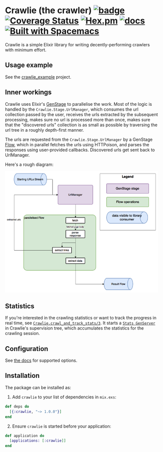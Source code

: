 # Crawlie (the crawler) [![badge](https://travis-ci.org/nietaki/crawlie.svg?branch=master)](https://travis-ci.org/nietaki/crawlie) [![Coverage Status](https://coveralls.io/repos/github/nietaki/crawlie/badge.svg?branch=master)](https://coveralls.io/github/nietaki/crawlie?branch=master) [![Hex.pm](https://img.shields.io/hexpm/v/crawlie.svg)](https://hex.pm/packages/crawlie) [![docs](https://img.shields.io/badge/docs-hexdocs-yellow.svg)](https://hexdocs.pm/crawlie/) [![Built with Spacemacs](https://cdn.rawgit.com/syl20bnr/spacemacs/442d025779da2f62fc86c2082703697714db6514/assets/spacemacs-badge.svg)](http://spacemacs.org)


Crawlie is a simple Elixir library for writing decently-performing crawlers with minimum effort.

## Usage example

See the [crawlie_example](https://github.com/nietaki/crawlie_example) project.

## Inner workings

Crawlie uses Elixir's [GenStage](https://github.com/elixir-lang/gen_stage) to parallelise
the work. Most of the logic is handled by the `Crawlie.Stage.UrlManager`, which consumes the url collection passed by the user, receives the urls extracted by the subsequent processing, makes sure no url is processed more than once, makes sure that the "discovered urls" collection is as small as possible by traversing the url tree in a roughly depth-first manner.

The urls are requested from the `Crawlie.Stage.UrlManager` by a GenStage [Flow](https://hexdocs.pm/flow/Flow.html#content), which in parallel
fetches the urls using HTTPoison, and parses the responses using user-provided callbacks. Discovered urls get sent back to UrlManager.

Here's a rough diagram:

![crawlie architecture diagram](assets/crawlie_arch_v0.2.0.png)

## Statistics

If you're interested in the crawling statistics or want to track the progress in real time, see [`Crawlie.crawl_and_track_stats/3`](https://hexdocs.pm/crawlie/Crawlie.html#crawl_and_track_stats/3). It starts a [`Stats GenServer`](https:/hexdocs.pm/crawlie/Crawlie.Stats.Server.html) in Crawlie's supervision tree, which accumulates the statistics for the crawling session.

## Configuration

See [the docs](https://hexdocs.pm/crawlie/Crawlie.html#crawl/3) for supported options.

## Installation

The package can be installed as:

  1. Add `crawlie` to your list of dependencies in `mix.exs`:

```elixir
def deps do
  [{:crawlie, "~> 1.0.0"}]
end
```

  2. Ensure `crawlie` is started before your application:

```elixir
def application do
  [applications: [:crawlie]]
end
```
